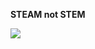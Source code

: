 
**STEAM not STEM**


 <img src="http://djelatnici.unizd.hr/~iglavan/slike/iglavan/iglavan_more.svg">





<!---
iglavan/iglavan is a ✨ special 
✨ repository because its `README.md` (this file) appears on your GitHub profile.
You can click the Preview link to take a look at your changes.
--->

